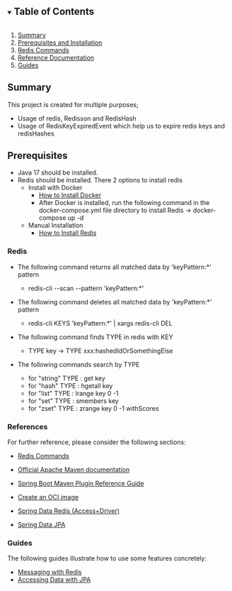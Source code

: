 <!-- TABLE OF CONTENTS -->
<details open="open">
  <summary><h2 style="display: inline-block">Table of Contents</h2></summary>
  <ol>
    <li><a href="#summary">Summary</a></li>
    <li><a href="#Prerequisites">Prerequisites and Installation</a></li>
    <li><a href="#Redis">Redis Commands</a></li>
    <li><a href="#References">Reference Documentation</a></li>
    <li><a href="#Guides">Guides</a></li>
  </ol>
</details>


<!-- SUMMARY -->

## Summary

This project is created for multiple purposes;

* Usage of redis, Redisson and RedisHash
* Usage of RedisKeyExpiredEvent which help us to expire redis keys and redisHashes


<!-- Prerequisites and Installation -->

## Prerequisites

* Java 17 should be installed.
* Redis should be installed. There 2 options to install redis
   * Install with Docker 
     * [How to Install Docker](https://docs.docker.com/get-docker/)
     * After Docker is installed, run the following command in the docker-compose.yml file directory 
       to install Redis -> docker-compose up -d
   * Manual Installation 
     * [How to Install Redis](https://redis.io/docs/getting-started/)

### Redis

* The following command returns all matched data by 'keyPattern:*' pattern
    * redis-cli --scan --pattern 'keyPattern:*'

* The following command deletes all matched data by 'keyPattern:*' pattern
    * redis-cli KEYS 'keyPattern:*' | xargs redis-cli DEL

* The following command finds TYPE in redis with KEY
    * TYPE key -> TYPE xxx:hashedIdOrSomethingElse

* The following commands search by TYPE

    * for "string" TYPE : get key
    * for "hash" TYPE : hgetall key
    * for "list" TYPE : lrange key 0 -1
    * for "set" TYPE : smembers key
    * for "zset" TYPE : zrange key 0 -1 withScores

### References

For further reference, please consider the following sections:

* [Redis Commands](https://auth0.com/blog/introduction-to-redis-install-cli-commands-and-data-types/)

* [Official Apache Maven documentation](https://maven.apache.org/guides/index.html)
* [Spring Boot Maven Plugin Reference Guide](https://docs.spring.io/spring-boot/docs/2.7.0/maven-plugin/reference/html/)
* [Create an OCI image](https://docs.spring.io/spring-boot/docs/2.7.0/maven-plugin/reference/html/#build-image)
* [Spring Data Redis (Access+Driver)](https://docs.spring.io/spring-boot/docs/2.7.0/reference/htmlsingle/#data.nosql.redis)
* [Spring Data JPA](https://docs.spring.io/spring-boot/docs/2.7.0/reference/htmlsingle/#data.sql.jpa-and-spring-data)

### Guides

The following guides illustrate how to use some features concretely:

* [Messaging with Redis](https://spring.io/guides/gs/messaging-redis/)
* [Accessing Data with JPA](https://spring.io/guides/gs/accessing-data-jpa/)
